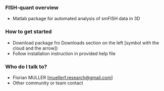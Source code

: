 ### FISH-quant overview ###

* Matlab package for automated analysis of smFISH data in 3D


### How to get started ###

* Download package fro Downloads section on the left [symbol with the cloud and the arrow])
* Follow installation instruction in provided help file

### Who do I talk to? ###

* Florian MULLER [muellerf.research@gmail.com]
* Other community or team contact